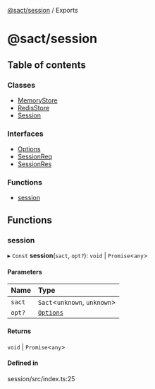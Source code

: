 [@sact/session](README.md) / Exports

# @sact/session

## Table of contents

### Classes

- [MemoryStore](classes/memorystore.md)
- [RedisStore](classes/redisstore.md)
- [Session](classes/session.md)

### Interfaces

- [Options](interfaces/options.md)
- [SessionReq](interfaces/sessionreq.md)
- [SessionRes](interfaces/sessionres.md)

### Functions

- [session](modules.md#session)

## Functions

### session

▸ `Const` **session**(`sact`, `opt?`): `void` \| `Promise`<`any`\>

#### Parameters

| Name | Type |
| :------ | :------ |
| `sact` | `Sact`<`unknown`, `unknown`\> |
| `opt?` | [`Options`](interfaces/options.md) |

#### Returns

`void` \| `Promise`<`any`\>

#### Defined in

session/src/index.ts:25

